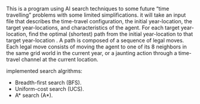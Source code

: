 This is a program using AI search techniques to some future “time travelling” problems with some limited simplifications. 
it will take an input file that describes the time-travel configuration, the initial year-location, the target year-locations, and characteristics of the agent. For each target year-location, find the optimal (shortest) path from the initial year-location to that target year-location . A path is composed of a sequence of legal moves. Each legal move consists of moving the agent to one of its 8 neighbors in the same grid world in the current year, or a jaunting action through a time-travel channel at the current location.

implemented search algrithms: 
- Breadth-first search (BFS).
- Uniform-cost search (UCS).
- A* search (A*).
